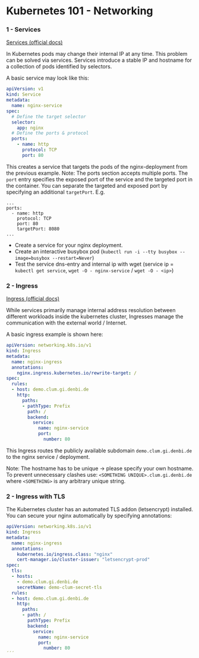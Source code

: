 # Kubernetes 101 - Networking
 
### 1 - Services

[Services (official docs)](https://kubernetes.io/docs/concepts/services-networking/service/)

In Kubernetes pods may change their internal IP at any time. This problem can be solved via services.
Services introduce a stable IP and hostname for a collection of pods identified by selectors.

A basic service may look like this:

```yaml
apiVersion: v1
kind: Service
metadata:
  name: nginx-service
spec:
  # Define the target selector
  selector:
    app: nginx
  # Define the ports & protocol
  ports:
    - name: http
      protocol: TCP
      port: 80
```

This creates a service that targets the pods of the nginx-deployment from the previous example.
Note: The ports section accepts multiple ports. The `port` entry specifies the exposed port of the service and the targeted port in the container.
You can separate the targeted and exposed port by specifying an additional `targetPort`.
E.g.
```
...
ports:
  - name: http
    protocol: TCP
    port: 80
    targetPort: 8080
...
```

- Create a service for your nginx deployment.
- Create an interactive busybox pod (`kubectl run -i --tty busybox --image=busybox --restart=Never`)
- Test the service dns-entry and internal ip with wget (service ip = `kubectl get service`, `wget -O - nginx-service` / `wget -O - <ip>`)

### 2 - Ingress

[Ingress (official docs)](https://kubernetes.io/docs/concepts/services-networking/ingress/)

While services primarily manage internal address resolution between different workloads inside the kubernetes cluster, Ingresses manage the communication with the external world / Internet.

A basic ingress example is shown here:

```yaml
apiVersion: networking.k8s.io/v1
kind: Ingress
metadata:
  name: nginx-ingress
  annotations:
    nginx.ingress.kubernetes.io/rewrite-target: /
spec:
  rules:
  - host: demo.clum.gi.denbi.de
    http:
      paths:
      - pathType: Prefix
        path: /
        backend:
          service:
            name: nginx-service
            port:
              number: 80
```

This Ingress routes the publicly available subdomain `demo.clum.gi.denbi.de` to the nginx service / deployment.

Note: The hostname has to be unique -> please specify your own hostname. To prevent unnecessary clashes use: `<SOMETHING UNIQUE>.clum.gi.denbi.de` where `<SOMETHING>` is any arbitrary unique string.


### 2 - Ingress with TLS

The Kubernetes cluster has an automated TLS addon (letsencrypt) installed.
You can secure your nginx automatically by specifying annotations:

```yaml
apiVersion: networking.k8s.io/v1
kind: Ingress
metadata:
  name: nginx-ingress
  annotations:
    kubernetes.io/ingress.class: "nginx"    
    cert-manager.io/cluster-issuer: "letsencrypt-prod"
spec:
  tls:
  - hosts:
    - demo.clum.gi.denbi.de
    secretName: demo-clum-secret-tls
  rules:
  - host: demo.clum.gi.denbi.de
    http:
      paths:
      - path: /
        pathType: Prefix
        backend:
          service:
            name: nginx-service
            port:
              number: 80
´´´







 
 
 
